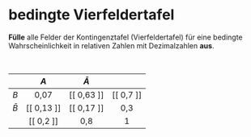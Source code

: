 <!--
version:  0.0.1

language: de

@style
input {
    text-align: center;
}
@end

formula: \carry   \textcolor{red}{\scriptsize #1}
formula: \digit   \rlap{\carry{#1}}\phantom{#2}#2
formula: \permil  \text{‰}

import: https://raw.githubusercontent.com/LiaTemplates/Tikz-Jax/main/README.md

script: https://cdn.jsdelivr.net/gh/LiaTemplates/Tikz-Jax@main/dist/index.js


tags: Kontingenztafel, Vierfeldertafel, bedingte Wahrscheinlichkeit, sehr leicht, sehr niedrig, Angeben

comment: Fülle die Vierfeldertafel für eine bedingte Wahrscheinlichkeit aus.

author: Martin Lommatzsch

-->




# bedingte Vierfeldertafel

**Fülle** alle Felder der Kontingenztafel (Vierfeldertafel) für eine bedingte Wahrscheinlichkeit in relativen Zahlen mit Dezimalzahlen **aus**.

<br>


<!-- data-type="none" -->
|           |     $A$    | $\bar{A}$  |            |
| :-------: | :--------: | :-------:  | :--------: |
| $B$       |    0,07    | [[ 0,63 ]] | [[ 0,7  ]] |
| $\bar{B}$ | [[ 0,13 ]] | [[ 0,17 ]] |    0,3     |
|           | [[ 0,2  ]] |    0,8     |      1     |
